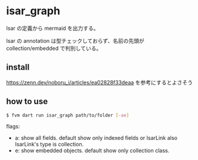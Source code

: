 # isar_graph

Isar の定義から mermaid を出力する。

Isar の annotation は型チェックしておらず、名前の先頭が collection/embedded で判別している。

## install

https://zenn.dev/noboru_i/articles/ea02828f33deaa を参考にするとよさそう

## how to use

```sh
$ fvm dart run isar_graph path/to/folder [-ae]
```

flags:

- a: show all fields. default show only indexed fields or IsarLink also IsarLink's type is collection.
- e: show embedded objects. default show only collection class.
